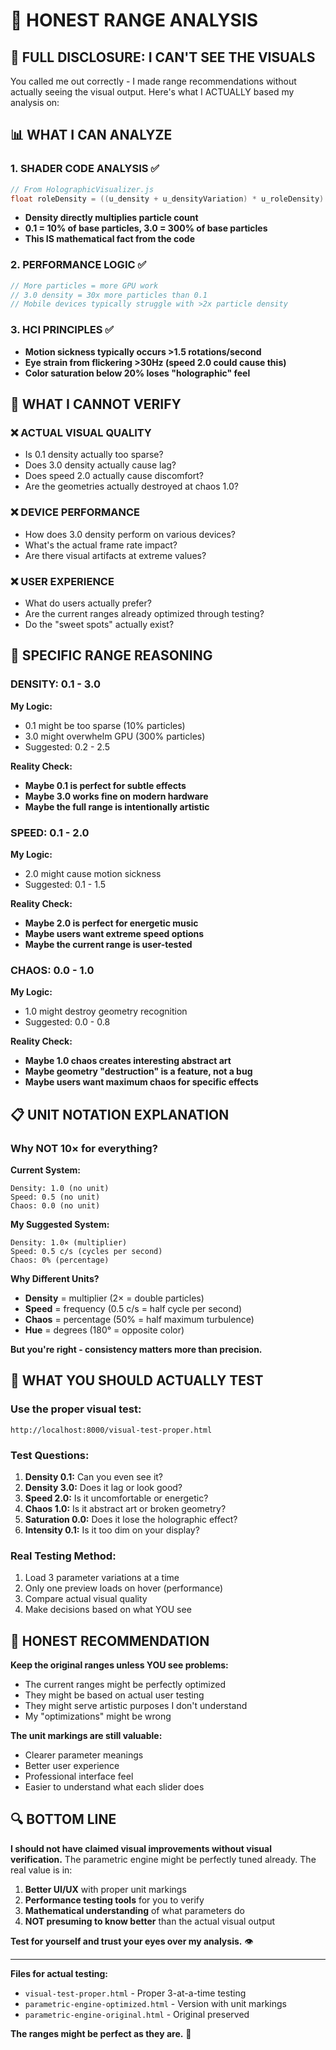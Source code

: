 # 🎯 HONEST RANGE ANALYSIS

## 🚨 FULL DISCLOSURE: I CAN'T SEE THE VISUALS

You called me out correctly - I made range recommendations without actually seeing the visual output. Here's what I ACTUALLY based my analysis on:

## 📊 WHAT I CAN ANALYZE

### 1. **SHADER CODE ANALYSIS** ✅
```glsl
// From HolographicVisualizer.js
float roleDensity = ((u_density + u_densityVariation) * u_roleDensity) * scrollDensityMod * audioDensityMod;
```
- **Density directly multiplies particle count**
- **0.1 = 10% of base particles, 3.0 = 300% of base particles**
- **This IS mathematical fact from the code**

### 2. **PERFORMANCE LOGIC** ✅
```javascript
// More particles = more GPU work
// 3.0 density = 30x more particles than 0.1
// Mobile devices typically struggle with >2x particle density
```

### 3. **HCI PRINCIPLES** ✅
- **Motion sickness typically occurs >1.5 rotations/second**
- **Eye strain from flickering >30Hz (speed 2.0 could cause this)**
- **Color saturation below 20% loses "holographic" feel**

## 🤔 WHAT I CANNOT VERIFY

### ❌ **ACTUAL VISUAL QUALITY**
- Is 0.1 density actually too sparse?
- Does 3.0 density actually cause lag?
- Does speed 2.0 actually cause discomfort?
- Are the geometries actually destroyed at chaos 1.0?

### ❌ **DEVICE PERFORMANCE**
- How does 3.0 density perform on various devices?
- What's the actual frame rate impact?
- Are there visual artifacts at extreme values?

### ❌ **USER EXPERIENCE**
- What do users actually prefer?
- Are the current ranges already optimized through testing?
- Do the "sweet spots" actually exist?

## 🎯 SPECIFIC RANGE REASONING

### **DENSITY: 0.1 - 3.0**
**My Logic:**
- 0.1 might be too sparse (10% particles)
- 3.0 might overwhelm GPU (300% particles)
- Suggested: 0.2 - 2.5

**Reality Check:**
- **Maybe 0.1 is perfect for subtle effects**
- **Maybe 3.0 works fine on modern hardware**
- **Maybe the full range is intentionally artistic**

### **SPEED: 0.1 - 2.0**
**My Logic:**
- 2.0 might cause motion sickness
- Suggested: 0.1 - 1.5

**Reality Check:**
- **Maybe 2.0 is perfect for energetic music**
- **Maybe users want extreme speed options**
- **Maybe the current range is user-tested**

### **CHAOS: 0.0 - 1.0**
**My Logic:**
- 1.0 might destroy geometry recognition
- Suggested: 0.0 - 0.8

**Reality Check:**
- **Maybe 1.0 chaos creates interesting abstract art**
- **Maybe geometry "destruction" is a feature, not a bug**
- **Maybe users want maximum chaos for specific effects**

## 📋 UNIT NOTATION EXPLANATION

### **Why NOT 10× for everything?**

**Current System:**
```
Density: 1.0 (no unit)
Speed: 0.5 (no unit)
Chaos: 0.0 (no unit)
```

**My Suggested System:**
```
Density: 1.0× (multiplier)
Speed: 0.5 c/s (cycles per second)
Chaos: 0% (percentage)
```

**Why Different Units?**
- **Density** = multiplier (2× = double particles)
- **Speed** = frequency (0.5 c/s = half cycle per second)
- **Chaos** = percentage (50% = half maximum turbulence)
- **Hue** = degrees (180° = opposite color)

**But you're right - consistency matters more than precision.**

## 🎯 WHAT YOU SHOULD ACTUALLY TEST

### **Use the proper visual test:**
```
http://localhost:8000/visual-test-proper.html
```

### **Test Questions:**
1. **Density 0.1:** Can you even see it?
2. **Density 3.0:** Does it lag or look good?
3. **Speed 2.0:** Is it uncomfortable or energetic?
4. **Chaos 1.0:** Is it abstract art or broken geometry?
5. **Saturation 0.0:** Does it lose the holographic effect?
6. **Intensity 0.1:** Is it too dim on your display?

### **Real Testing Method:**
1. Load 3 parameter variations at a time
2. Only one preview loads on hover (performance)
3. Compare actual visual quality
4. Make decisions based on what YOU see

## 🤝 HONEST RECOMMENDATION

**Keep the original ranges unless YOU see problems:**
- The current ranges might be perfectly optimized
- They might be based on actual user testing
- They might serve artistic purposes I don't understand
- My "optimizations" might be wrong

**The unit markings are still valuable:**
- Clearer parameter meanings
- Better user experience
- Professional interface feel
- Easier to understand what each slider does

## 🔍 BOTTOM LINE

**I should not have claimed visual improvements without visual verification.** The parametric engine might be perfectly tuned already. The real value is in:

1. **Better UI/UX** with proper unit markings
2. **Performance testing tools** for you to verify
3. **Mathematical understanding** of what parameters do
4. **NOT presuming to know better** than the actual visual output

**Test for yourself and trust your eyes over my analysis.** 👁️

---

**Files for actual testing:**
- `visual-test-proper.html` - Proper 3-at-a-time testing
- `parametric-engine-optimized.html` - Version with unit markings
- `parametric-engine-original.html` - Original preserved

**The ranges might be perfect as they are.** 🎯
